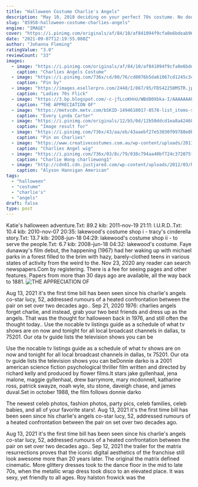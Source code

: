 ```yaml
---
title: "Halloween Costume Charlie's Angels"
description: "May 10, 2018 deciding on your perfect 70s costume. No doubt, the 1970s were a decade filled with some wild and crazy fashions. Costumes from the 70s run the gamut from tit-dye and bell bottoms to the sequins and shine of the disco era to the glamour of charlies angels."
slug: "85958-halloween-costume-charlies-angels"
engine: "IMAGE"
cover: "https://i.pinimg.com/originals/af/84/10/af841094f9cfa0e6bdeab96ae0c5886d.jpg"
date: "2021-09-07T12:19:55.080Z"
author: "Johanna Fleming"
ratingValue: "3.0"
reviewCount: "33"
images:
  - image: "https://i.pinimg.com/originals/af/84/10/af841094f9cfa0e6bdeab96ae0c5886d.jpg"
    caption: "Charlies Angels Costume"
  - image: "https://i.pinimg.com/736x/cd/80/76/cd8076b5da61067cd1245c3cac07e008.jpg"
    caption: "Pin by"
  - image: "https://images.esellerpro.com/2448/I/867/95/FDS42250MSTR.jpg"
    caption: "Ladies 70s Flick"
  - image: "https://3.bp.blogspot.com/-c-jfLcoKHnU/WBd80Xbka-I/AAAAAAAFDfI/EZWvAlbTRP8xgolywl8OA1JtFfut7H4mgCLcB/s1600/1.png"
    caption: "THE APPRECIATION OF"
  - image: "https://metvcdn.metv.com/bSKID-1494610017-8578-list_items-seemore_lyndafashion.jpg"
    caption: "Every Lynda Carter"
  - image: "https://i.pinimg.com/originals/12/b5/0d/12b50ddcd1ea8a42468153f3d07f9bd4.jpg"
    caption: "Image result for"
  - image: "https://i.pinimg.com/736x/43/aa/eb/43aaebf27e53030f09788e0bd571b916.jpg"
    caption: "Pin on Charlies"
  - image: "https://www.creativecostumes.com.au/wp-content/uploads/2011/06/w1030brownjpg.jpg"
    caption: "Charlies Angel wig"
  - image: "https://i.pinimg.com/736x/03/8c/79/038c794aa40bf724c372075f9d93b608.jpg"
    caption: "Charlie Wong charliewong1"
  - image: "http://cdn01.cdn.justjared.com/wp-content/uploads/2012/03/hannigan-reunionp/alyson-hannigan-american-reunion-cast-at-hollywood-premiere-05.jpg"
    caption: "Alyson Hannigan American"
tags:
  - "halloween"
  - "costume"
  - "charlie's"
  - "angels"
draft: false
type: post
---
```


Katie's halloween adventure.Txt: 89.2 kib: 2011-nov-19 21:11: l.U.R.D..Txt: 10.4 kib: 2010-nov-07 20:35: lakewood's costume shop i - tracy's cinderella story.Txt: 13.7 kib: 2008-jun-18 04:29: lakewood's costume shop ii - to serve the people.Txt: 6.7 kib: 2008-jun-18 04:32: lakewood's costume. Faye dunaway's film debut, the happening (1967) had her waking up with michael parks in a forest filled to the brim with hazy, barely-clothed teens in various states of activity from the weird to the. Nov 23, 2020 any reader can search newspapers.Com by registering. There is a fee for seeing pages and other features. Papers from more than 30 days ago are available, all the way back to 1881.
![THE APPRECIATION OF](https://3.bp.blogspot.com/-c-jfLcoKHnU/WBd80Xbka-I/AAAAAAAFDfI/EZWvAlbTRP8xgolywl8OA1JtFfut7H4mgCLcB/s1600/1.png "THE APPRECIATION OF")

Aug 13, 2021 it&#39;s the first time bill has been seen since his charlie&#39;s angels co-star lucy, 52, addressed rumours of a heated confrontation between the pair on set over two decades ago.. Sep 21, 2020 1976: charlies angels forget charlie, and instead, grab your two best friends and dress up as the angels. That was the thought for halloween back in 1976, and still often the thought today.. Use the nocable tv listings guide as a schedule of what tv shows are on now and tonight for all local broadcast channels in dallas, tx 75201. Our ota tv guide lists the television shows you can be
<!--inArticleAds-->

<!--galleryOne-->

Use the nocable tv listings guide as a schedule of what tv shows are on now and tonight for all local broadcast channels in dallas, tx 75201. Our ota tv guide lists the television shows you can beDonnie darko is a 2001 american science fiction psychological thriller film written and directed by richard kelly and produced by flower films.It stars jake gyllenhaal, jena malone, maggie gyllenhaal, drew barrymore, mary mcdonnell, katharine ross, patrick swayze, noah wyle, stu stone, daveigh chase, and james duval.Set in october 1988, the film follows donnie darko
<!--inArticleAds-->

<!--galleryTwo-->

The newest celeb photos, fashion photos, party pics, celeb families, celeb babies, and all of your favorite stars!. Aug 13, 2021 it's the first time bill has been seen since his charlie's angels co-star lucy, 52, addressed rumours of a heated confrontation between the pair on set over two decades ago.
<!--galleryThree-->

Aug 13, 2021 it's the first time bill has been seen since his charlie's angels co-star lucy, 52, addressed rumours of a heated confrontation between the pair on set over two decades ago.. Sep 12, 2021 the trailer for the matrix resurrections proves that the iconic digital aesthetics of the franchise still look awesome more than 20 years later. The original the matrix defined cinematic. More glittery dresses took to the dance floor in the mid to late 70s, when the metallic wrap dress took disco to an elevated place. It was sexy, yet friendly to all ages. Roy halston frowick was the